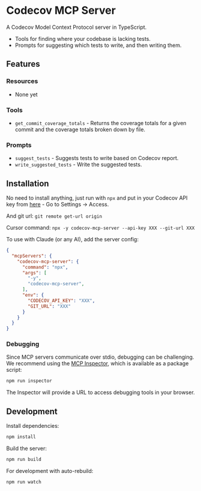 # Codecov MCP Server

A Codecov Model Context Protocol server in TypeScript.

- Tools for finding where your codebase is lacking tests.
- Prompts for suggesting which tests to write, and then writing them.

## Features

### Resources
- None yet

### Tools
- `get_commit_coverage_totals` - Returns the coverage totals for a given commit and the
coverage totals broken down by file.

### Prompts
- `suggest_tests` - Suggests tests to write based on Codecov report.
- `write_suggested_tests` - Write the suggested tests.

## Installation

No need to install anything, just run with `npx` and put in your Codecov API key from [here](https://app.codecov.io/account/) - Go to Settings -> Access.

And git url: `git remote get-url origin`

Cursor command: `npx -y codecov-mcp-server --api-key XXX --git-url XXX`

To use with Claude (or any AI), add the server config:

```json
{
  "mcpServers": {
    "codecov-mcp-server": {
      "command": "npx",
      "args": [
        "-y",
        "codecov-mcp-server",
      ],
      "env": {
        "CODECOV_API_KEY": "XXX",
        "GIT_URL": "XXX"
      }
    }
  }
}
```

### Debugging

Since MCP servers communicate over stdio, debugging can be challenging. We recommend using the [MCP Inspector](https://github.com/modelcontextprotocol/inspector), which is available as a package script:

```bash
npm run inspector
```

The Inspector will provide a URL to access debugging tools in your browser.

## Development

Install dependencies:
```bash
npm install
```

Build the server:
```bash
npm run build
```

For development with auto-rebuild:
```bash
npm run watch
```
